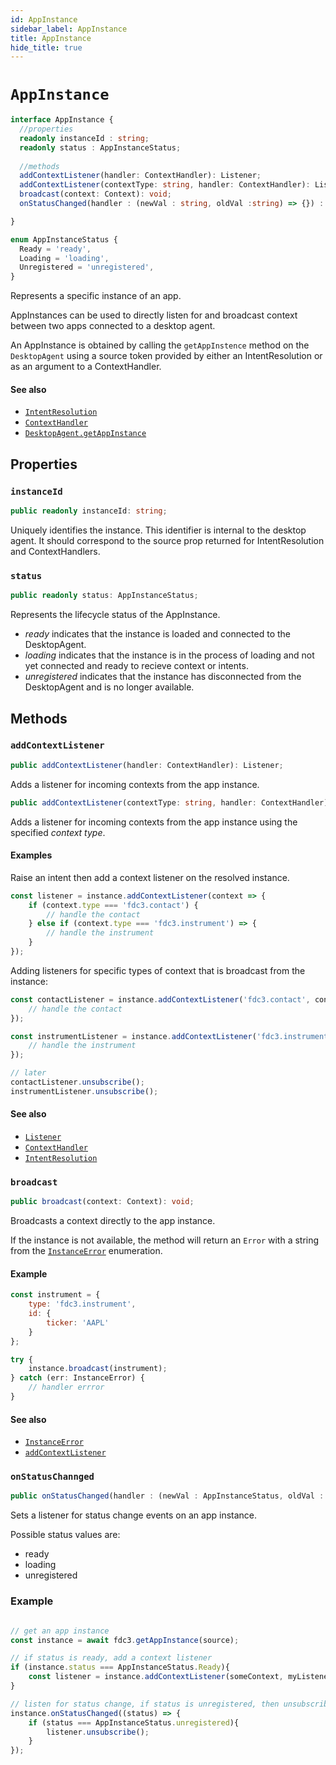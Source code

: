 ```yaml
---
id: AppInstance
sidebar_label: AppInstance
title: AppInstance
hide_title: true
---
```

# `AppInstance`

```ts
interface AppInstance {
  //properties
  readonly instanceId : string;
  readonly status : AppInstanceStatus;
  
  //methods
  addContextListener(handler: ContextHandler): Listener;
  addContextListener(contextType: string, handler: ContextHandler): Listener;
  broadcast(context: Context): void;
  onStatusChanged(handler : (newVal : string, oldVal :string) => {}) : void;

}

enum AppInstanceStatus {
  Ready = 'ready',
  Loading = 'loading',
  Unregistered = 'unregistered',
}
```

Represents a specific instance of an app.  

AppInstances can be used to directly listen for and broadcast context between two apps connected to a desktop agent.

An AppInstance is obtained by calling the `getAppInstence` method on the `DesktopAgent` using a source token provided by either an IntentResolution or as an argument to a ContextHandler. 

#### See also

* [`IntentResolution`](IntentResolution)
* [`ContextHandler`](ContextHandler)
* [`DesktopAgent.getAppInstance`](DesktopAgent#getappinstannce)


## Properties

### `instanceId`

```ts
public readonly instanceId: string;
```

Uniquely identifies the instance. This identifier is internal to the desktop agent.  It should correspond to the source prop returned for IntentResolution and ContextHandlers.

### `status`

```ts
public readonly status: AppInstanceStatus;
```

Represents the lifecycle status of the AppInstance.  

- *ready* indicates that the instance is loaded and connected to the DesktopAgent.
- *loading* indicates that the instance is in the process of loading and not yet connected and ready to recieve context or intents.
- *unregistered* indicates that the instance has disconnected from the DesktopAgent and is no longer available. 


## Methods


### `addContextListener`

```ts
public addContextListener(handler: ContextHandler): Listener;
```

Adds a listener for incoming contexts from the app instance.

```ts
public addContextListener(contextType: string, handler: ContextHandler): Listener;
```

Adds a listener for incoming contexts from the app instance using the specified _context type_.

#### Examples
Raise an intent then add a context listener on the resolved instance.
```ts
const listener = instance.addContextListener(context => {
    if (context.type === 'fdc3.contact') {
        // handle the contact
    } else if (context.type === 'fdc3.instrument') => {
        // handle the instrument
    }
});


```

Adding listeners for specific types of context that is broadcast from the instance:

```ts
const contactListener = instance.addContextListener('fdc3.contact', contact => {
    // handle the contact
});

const instrumentListener = instance.addContextListener('fdc3.instrument', instrument => {
    // handle the instrument
});

// later
contactListener.unsubscribe();
instrumentListener.unsubscribe();
```

#### See also
* [`Listener`](Listener)
* [`ContextHandler`](ContextHandler)
* [`IntentResolution`](IntentResolution)


### `broadcast`

```typescript
public broadcast(context: Context): void;
```

Broadcasts a context directly to the app instance. 

If the instance is not available, the method will return an `Error` with a string from the [`InstanceError`](InstanceError) enumeration.

#### Example

```javascript
const instrument = {
    type: 'fdc3.instrument',
    id: {
        ticker: 'AAPL'
    }
};

try {
    instance.broadcast(instrument);
} catch (err: InstanceError) {
    // handler errror
}
```

#### See also
* [`InstanceError`](ChannelError)
* [`addContextListener`](#addcontextlistener)

### `onStatusChannged`

``` typescript
public onStatusChanged(handler : (newVal : AppInstanceStatus, oldVal : AppInstanceStatus) => {}) : void;
```

Sets a listener for status change events on an app instance.

Possible status values are:

- ready
- loading
- unregistered

### Example

```javascript

// get an app instance
const instance = await fdc3.getAppInstance(source);

// if status is ready, add a context listener
if (instance.status === AppInstanceStatus.Ready){
    const listener = instance.addContextListener(someContext, myListener);
}

// listen for status change, if status is unregistered, then unsubscribe the context listener
instance.onStatusChanged((status) => {
    if (status === AppInstanceStatus.unregistered){
        listener.unsubscribe();
    }
});

```